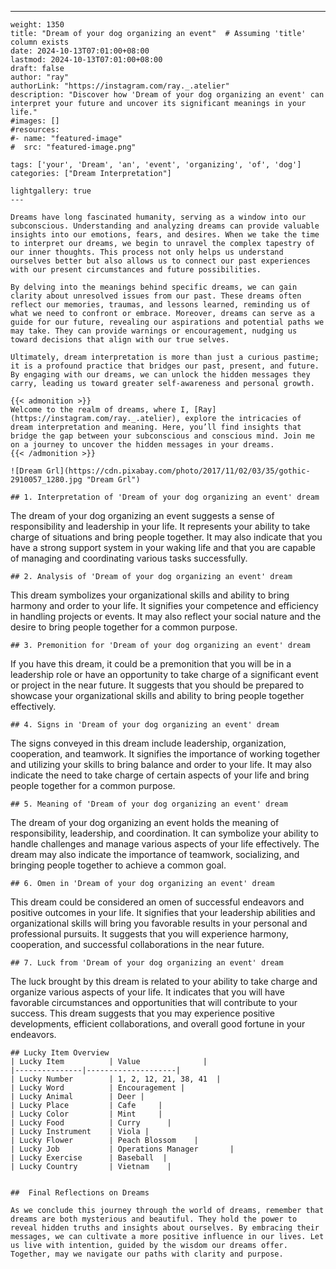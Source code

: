 ---
    weight: 1350
    title: "Dream of your dog organizing an event"  # Assuming 'title' column exists
    date: 2024-10-13T07:01:00+08:00
    lastmod: 2024-10-13T07:01:00+08:00
    draft: false
    author: "ray"
    authorLink: "https://instagram.com/ray._.atelier"
    description: "Discover how 'Dream of your dog organizing an event' can interpret your future and uncover its significant meanings in your life."
    #images: []
    #resources:
    #- name: "featured-image"
    #  src: "featured-image.png"
    
    tags: ['your', 'Dream', 'an', 'event', 'organizing', 'of', 'dog']
    categories: ["Dream Interpretation"]
    
    lightgallery: true
    ---
    
    Dreams have long fascinated humanity, serving as a window into our subconscious. Understanding and analyzing dreams can provide valuable insights into our emotions, fears, and desires. When we take the time to interpret our dreams, we begin to unravel the complex tapestry of our inner thoughts. This process not only helps us understand ourselves better but also allows us to connect our past experiences with our present circumstances and future possibilities.
    
    By delving into the meanings behind specific dreams, we can gain clarity about unresolved issues from our past. These dreams often reflect our memories, traumas, and lessons learned, reminding us of what we need to confront or embrace. Moreover, dreams can serve as a guide for our future, revealing our aspirations and potential paths we may take. They can provide warnings or encouragement, nudging us toward decisions that align with our true selves.
    
    Ultimately, dream interpretation is more than just a curious pastime; it is a profound practice that bridges our past, present, and future. By engaging with our dreams, we can unlock the hidden messages they carry, leading us toward greater self-awareness and personal growth.
    
    {{< admonition >}}
    Welcome to the realm of dreams, where I, [Ray](https://instagram.com/ray._.atelier), explore the intricacies of dream interpretation and meaning. Here, you’ll find insights that bridge the gap between your subconscious and conscious mind. Join me on a journey to uncover the hidden messages in your dreams.
    {{< /admonition >}}
    
    ![Dream Grl](https://cdn.pixabay.com/photo/2017/11/02/03/35/gothic-2910057_1280.jpg "Dream Grl")
    
    ## 1. Interpretation of 'Dream of your dog organizing an event' dream
    
The dream of your dog organizing an event suggests a sense of responsibility and leadership in your life. It represents your ability to take charge of situations and bring people together. It may also indicate that you have a strong support system in your waking life and that you are capable of managing and coordinating various tasks successfully.
    
    ## 2. Analysis of 'Dream of your dog organizing an event' dream
    
This dream symbolizes your organizational skills and ability to bring harmony and order to your life. It signifies your competence and efficiency in handling projects or events. It may also reflect your social nature and the desire to bring people together for a common purpose.
    
    ## 3. Premonition for 'Dream of your dog organizing an event' dream
    
If you have this dream, it could be a premonition that you will be in a leadership role or have an opportunity to take charge of a significant event or project in the near future. It suggests that you should be prepared to showcase your organizational skills and ability to bring people together effectively.
    
    ## 4. Signs in 'Dream of your dog organizing an event' dream
    
The signs conveyed in this dream include leadership, organization, cooperation, and teamwork. It signifies the importance of working together and utilizing your skills to bring balance and order to your life. It may also indicate the need to take charge of certain aspects of your life and bring people together for a common purpose.
    
    ## 5. Meaning of 'Dream of your dog organizing an event' dream
    
The dream of your dog organizing an event holds the meaning of responsibility, leadership, and coordination. It can symbolize your ability to handle challenges and manage various aspects of your life effectively. The dream may also indicate the importance of teamwork, socializing, and bringing people together to achieve a common goal.
    
    ## 6. Omen in 'Dream of your dog organizing an event' dream
    
This dream could be considered an omen of successful endeavors and positive outcomes in your life. It signifies that your leadership abilities and organizational skills will bring you favorable results in your personal and professional pursuits. It suggests that you will experience harmony, cooperation, and successful collaborations in the near future.
    
    ## 7. Luck from 'Dream of your dog organizing an event' dream
    
The luck brought by this dream is related to your ability to take charge and organize various aspects of your life. It indicates that you will have favorable circumstances and opportunities that will contribute to your success. This dream suggests that you may experience positive developments, efficient collaborations, and overall good fortune in your endeavors.
    
    ## Lucky Item Overview
    | Lucky Item          | Value              |
    |---------------|--------------------|
    | Lucky Number        | 1, 2, 12, 21, 38, 41  |
    | Lucky Word          | Encouragement |
    | Lucky Animal        | Deer |
    | Lucky Place         | Cafe     |
    | Lucky Color         | Mint     |
    | Lucky Food          | Curry      |
    | Lucky Instrument    | Viola |
    | Lucky Flower        | Peach Blossom    |
    | Lucky Job           | Operations Manager       |
    | Lucky Exercise      | Baseball  |
    | Lucky Country       | Vietnam    |
    
    
    ##  Final Reflections on Dreams
    
    As we conclude this journey through the world of dreams, remember that dreams are both mysterious and beautiful. They hold the power to reveal hidden truths and insights about ourselves. By embracing their messages, we can cultivate a more positive influence in our lives. Let us live with intention, guided by the wisdom our dreams offer. Together, may we navigate our paths with clarity and purpose.
    